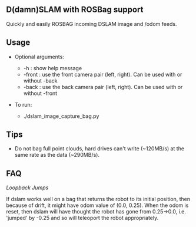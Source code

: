 ## D(damn)SLAM with ROSBag support

Quickly and easily ROSBAG incoming DSLAM image and /odom feeds. 

## Usage

* Optional arguments:
    * -h : show help message
    * -front : use the front camera pair (left, right). Can be used with or without -back
    * -back : use the back camera pair (left, right). Can be used with or without -front

* To run:
    * ./dslam_image_capture_bag.py
    

## Tips

* Do not bag full point clouds, hard drives can't write (~120MB/s) at the same rate as the data (~290MB/s).

## FAQ

*Loopback Jumps*

If dslam works well on a bag that returns the robot to its initial position, then because of drift, it might have odom value of (0.0, 0.25).
When the odom is reset, then dslam will have thought the robot has gone from 0.25->0.0, i.e. 'jumped' by -0.25 and so will teleoport the
robot appropriately.
